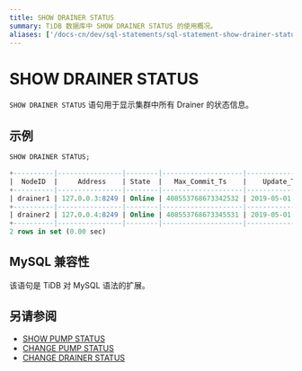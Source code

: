 ```yaml
---
title: SHOW DRAINER STATUS
summary: TiDB 数据库中 SHOW DRAINER STATUS 的使用概况。
aliases: ['/docs-cn/dev/sql-statements/sql-statement-show-drainer-status/','/zh/tidb/dev/sql-statement-show-drainer-status/']
---
```


# SHOW DRAINER STATUS

`SHOW DRAINER STATUS` 语句用于显示集群中所有 Drainer 的状态信息。

## 示例


```sql
SHOW DRAINER STATUS;
```

```sql
+----------|----------------|--------|--------------------|---------------------|
|  NodeID  |     Address    | State  |   Max_Commit_Ts    |    Update_Time      |
+----------|----------------|--------|--------------------|---------------------|
| drainer1 | 127.0.0.3:8249 | Online | 408553768673342532 | 2019-05-01 00:00:03 |
+----------|----------------|--------|--------------------|---------------------|
| drainer2 | 127.0.0.4:8249 | Online | 408553768673345531 | 2019-05-01 00:00:04 |
+----------|----------------|--------|--------------------|---------------------|
2 rows in set (0.00 sec)
```

## MySQL 兼容性

该语句是 TiDB 对 MySQL 语法的扩展。

## 另请参阅

* [SHOW PUMP STATUS](/sql-statements/sql-statement-show-pump-status.md)
* [CHANGE PUMP STATUS](/sql-statements/sql-statement-change-pump.md)
* [CHANGE DRAINER STATUS](/sql-statements/sql-statement-change-drainer.md)
